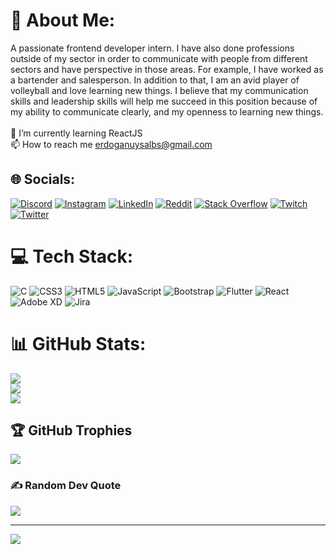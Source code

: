 # 💫 About Me:
A passionate frontend developer intern. I have also done professions outside of my sector in order to communicate with people from different sectors and have perspective in those areas.
For example, I have worked as a bartender and salesperson. In addition to that, I am an avid player of volleyball and love learning new things. 
I believe that my communication skills and leadership skills will help me succeed in this position because of my ability to communicate clearly, and my openness to learning new things.<br><br>🌱 I’m currently learning ReactJS<br>📫 How to reach me erdoganuysalbs@gmail.com


## 🌐 Socials:
[![Discord](https://img.shields.io/badge/Discord-%237289DA.svg?logo=discord&logoColor=white)](htttps://discord.gg/Dogan#7143) [![Instagram](https://img.shields.io/badge/Instagram-%23E4405F.svg?logo=Instagram&logoColor=white)](https://instagram.com/doganuysl) [![LinkedIn](https://img.shields.io/badge/LinkedIn-%230077B5.svg?logo=linkedin&logoColor=white)](https://linkedin.com/in/erdoganuysal) [![Reddit](https://img.shields.io/badge/Reddit-%23FF4500.svg?logo=Reddit&logoColor=white)](https://reddit.com/user/doganuysl) [![Stack Overflow](https://img.shields.io/badge/-Stackoverflow-FE7A16?logo=stack-overflow&logoColor=white)](https://stackoverflow.com/users/20168479) [![Twitch](https://img.shields.io/badge/Twitch-%239146FF.svg?logo=Twitch&logoColor=white)](https://twitch.tv/doganuysl) [![Twitter](https://img.shields.io/badge/Twitter-%231DA1F2.svg?logo=Twitter&logoColor=white)](https://twitter.com/doganuysl) 

# 💻 Tech Stack:
![C](https://img.shields.io/badge/c-%2300599C.svg?style=for-the-badge&logo=c&logoColor=white) ![CSS3](https://img.shields.io/badge/css3-%231572B6.svg?style=for-the-badge&logo=css3&logoColor=white) ![HTML5](https://img.shields.io/badge/html5-%23E34F26.svg?style=for-the-badge&logo=html5&logoColor=white) ![JavaScript](https://img.shields.io/badge/javascript-%23323330.svg?style=for-the-badge&logo=javascript&logoColor=%23F7DF1E) ![Bootstrap](https://img.shields.io/badge/bootstrap-%23563D7C.svg?style=for-the-badge&logo=bootstrap&logoColor=white) ![Flutter](https://img.shields.io/badge/Flutter-%2302569B.svg?style=for-the-badge&logo=Flutter&logoColor=white) ![React](https://img.shields.io/badge/react-%2320232a.svg?style=for-the-badge&logo=react&logoColor=%2361DAFB) ![Adobe XD](https://img.shields.io/badge/Adobe%20XD-470137?style=for-the-badge&logo=Adobe%20XD&logoColor=#FF61F6) ![Jira](https://img.shields.io/badge/jira-%230A0FFF.svg?style=for-the-badge&logo=jira&logoColor=white)
# 📊 GitHub Stats:
![](https://github-readme-stats.vercel.app/api?username=doganuysl&theme=dark&hide_border=false&include_all_commits=false&count_private=false)<br/>
![](https://github-readme-streak-stats.herokuapp.com/?user=doganuysl&theme=dark&hide_border=false)<br/>
![](https://github-readme-stats.vercel.app/api/top-langs/?username=doganuysl&theme=dark&hide_border=false&include_all_commits=false&count_private=false&layout=compact)

## 🏆 GitHub Trophies
![](https://github-profile-trophy.vercel.app/?username=doganuysl&theme=radical&no-frame=true&no-bg=false&margin-w=4)

### ✍️ Random Dev Quote
![](https://quotes-github-readme.vercel.app/api?type=horizontal&theme=dark)

---
[![](https://visitcount.itsvg.in/api?id=doganuysl&icon=0&color=6)](https://visitcount.itsvg.in)

<!-- Proudly created with GPRM ( https://gprm.itsvg.in ) -->
